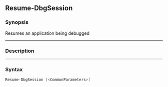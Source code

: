 Resume-DbgSession
-----------------

### Synopsis
Resumes an application being debugged

---

### Description

---

### Syntax
```PowerShell
Resume-DbgSession [<CommonParameters>]
```
